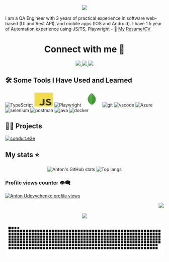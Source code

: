 <p align="center">
     <img src="https://capsule-render.vercel.app/api?type=venom&height=200&text=Hi,I'm%20Anton&fontSize=70&color=0:8871e5,100:b678c4&stroke=b678c4"/>
</p>

I am a QA Engineer with 3 years of practical experience in software web-based (UI and Rest API), and mobile
apps (IOS and Android). I have 1.5 year of Automation experience using JS/TS, Playwright - :paperclip: [My Resume/CV]()
     
<h1 align="center">
Connect with me 💬
</h1>
<p align="center">
<a href="https://www.linkedin.com/in/qa-anton-udovychenko">
<!-- <img alt="Linkedin" src="https://img.shields.io/badge/-badge?style=for-the-badge&logo=linkedin&logoColor=white&color=black"> -->
     <img height="50" src="https://user-images.githubusercontent.com/46517096/166973395-19676cd8-f8ec-4abf-83ff-da8243505b82.png"/>
</a>
<a href="https://t.me/udovychenkoqa">    
    <img height="50" src="https://github.com/user-attachments/assets/04620e3e-daff-4523-9c29-edac1fb12b4b"/>
</a>
</a>    
<a href="mailto:a.udovychenko1203@gmail.com">
    <img height="50" src="https://github.com/user-attachments/assets/c6af32a0-92d8-4cc6-aa1e-06cfd750797c"></a>
</a>
</p>

  
<h2> 🛠️ Some Tools I Have Used and Learned </h2>
<p align="left">
  <img src="https://upload.vectorlogo.zone/logos/typescriptlang/images/235f610f-bc79-428a-9511-b3de5c3b1208.svg" alt="TypeScript"  width="60" height="45" />
  <img src="https://raw.githubusercontent.com/devicons/devicon/master/icons/javascript/javascript-original.svg" alt="javascript" width="60" height="45" />
  <img alt="Playwright" src="https://raw.githubusercontent.com/pheralb/svgl/fa7c93e6274140416cf4e81fc814fb65c828b574/static/library/playwright.svg"  width="60" height="45" />
  <img src="https://raw.githubusercontent.com/devicons/devicon/master/icons/mongodb/mongodb-original.svg" alt="mongodb" width="60" height="45" />
  <img src="https://cdn.jsdelivr.net/gh/devicons/devicon/icons/git/git-original.svg" alt="git" width="60" height="45"/>
  <img src="https://cdn.jsdelivr.net/gh/devicons/devicon/icons/vscode/vscode-original.svg" alt="vscode" width="60" height="45"/>
  <img src="https://www.vectorlogo.zone/logos/microsoft_azure/microsoft_azure-icon.svg" alt="Azure" width="60" height="45"/>
  <img src="https://iconape.com/wp-content/files/yd/371438/svg/371438.svg" alt="selenium" width="60" height="45"/>
  <img src="https://www.vectorlogo.zone/logos/getpostman/getpostman-icon.svg" alt="postman" width="60" height="45"/>
  <img src="https://www.vectorlogo.zone/logos/java/java-vertical.svg" alt="java" width="60" height="45"/>
  <img src="https://cdn.jsdelivr.net/gh/devicons/devicon/icons/docker/docker-original.svg" alt="docker" width="60" height="45"/>
</p>


## 👨‍🔬 Projects

[![conduit.e2e](https://github-readme-stats.vercel.app/api/pin?username=udovychenkoqa&repo=conduit.e2e&theme=synthwave)](https://github.com/udovychenkoqa/conduit.e2e)


## My stats ⭐

<div align="center">
<img alt="Anton's GitHub stats" src="https://github-readme-stats.vercel.app/api?username=udovychenkoqa&show_icons=true&theme=synthwave"/>
<img alt="Top langs" src="https://github-readme-stats.vercel.app/api/top-langs/?username=udovychenkoqa&layout=compact&theme=synthwave&&langs_count=8"/>
</div>


### Profile views counter 👁️‍🗨️
[![Anton Udovychenko profile views](https://u8views.com/api/v1/github/profiles/97831314/views/day-week-month-total-count.svg)](https://u8views.com/github/udovychenkoqa)

<p align="right">
   <img src="https://www.codewars.com/users/Anton%20Udovychenko/badges/micro" />
</p>

<p align="center">
  <img src="https://capsule-render.vercel.app/api?type=waving&color=gradient&height=100&section=footer"/>
</p>
<picture>
  <source media="(prefers-color-scheme: dark)" srcset="https://raw.githubusercontent.com/platane/platane/output/github-contribution-grid-snake-dark.svg">
  <source media="(prefers-color-scheme: light)" srcset="https://raw.githubusercontent.com/platane/platane/output/github-contribution-grid-snake.svg">
  <img alt="github contribution grid snake animation" src="https://raw.githubusercontent.com/platane/platane/output/github-contribution-grid-snake.svg">
</picture>

